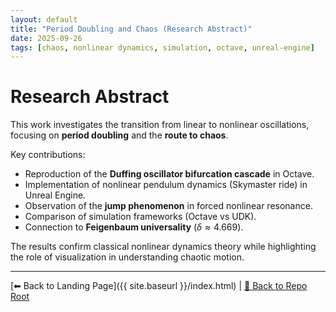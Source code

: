 ```yaml
---
layout: default
title: "Period Doubling and Chaos (Research Abstract)"
date: 2025-09-26
tags: [chaos, nonlinear dynamics, simulation, octave, unreal-engine]
---
```


# Research Abstract  

This work investigates the transition from linear to nonlinear oscillations, focusing on **period doubling** and the **route to chaos**.  

Key contributions:  
- Reproduction of the **Duffing oscillator bifurcation cascade** in Octave.
- Implementation of nonlinear pendulum dynamics (Skymaster ride) in Unreal Engine.
- Observation of the **jump phenomenon** in forced nonlinear resonance.
- Comparison of simulation frameworks (Octave vs UDK).
- Connection to **Feigenbaum universality** ($\delta \approx 4.669$).


The results confirm classical nonlinear dynamics theory while highlighting the role of visualization in understanding chaotic motion.  

---

[⬅ Back to Landing Page]({{ site.baseurl }}/index.html) | [🔗 Back to Repo Root](https://github.com/oospakooysa/period-doubling)
